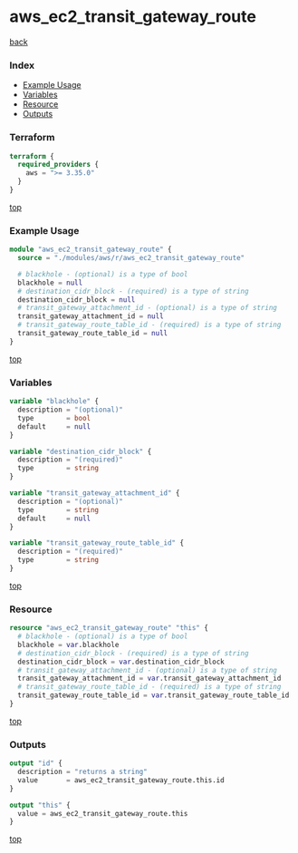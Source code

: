 # aws_ec2_transit_gateway_route

[back](../aws.md)

### Index

- [Example Usage](#example-usage)
- [Variables](#variables)
- [Resource](#resource)
- [Outputs](#outputs)

### Terraform

```terraform
terraform {
  required_providers {
    aws = ">= 3.35.0"
  }
}
```

[top](#index)

### Example Usage

```terraform
module "aws_ec2_transit_gateway_route" {
  source = "./modules/aws/r/aws_ec2_transit_gateway_route"

  # blackhole - (optional) is a type of bool
  blackhole = null
  # destination_cidr_block - (required) is a type of string
  destination_cidr_block = null
  # transit_gateway_attachment_id - (optional) is a type of string
  transit_gateway_attachment_id = null
  # transit_gateway_route_table_id - (required) is a type of string
  transit_gateway_route_table_id = null
}
```

[top](#index)

### Variables

```terraform
variable "blackhole" {
  description = "(optional)"
  type        = bool
  default     = null
}

variable "destination_cidr_block" {
  description = "(required)"
  type        = string
}

variable "transit_gateway_attachment_id" {
  description = "(optional)"
  type        = string
  default     = null
}

variable "transit_gateway_route_table_id" {
  description = "(required)"
  type        = string
}
```

[top](#index)

### Resource

```terraform
resource "aws_ec2_transit_gateway_route" "this" {
  # blackhole - (optional) is a type of bool
  blackhole = var.blackhole
  # destination_cidr_block - (required) is a type of string
  destination_cidr_block = var.destination_cidr_block
  # transit_gateway_attachment_id - (optional) is a type of string
  transit_gateway_attachment_id = var.transit_gateway_attachment_id
  # transit_gateway_route_table_id - (required) is a type of string
  transit_gateway_route_table_id = var.transit_gateway_route_table_id
}
```

[top](#index)

### Outputs

```terraform
output "id" {
  description = "returns a string"
  value       = aws_ec2_transit_gateway_route.this.id
}

output "this" {
  value = aws_ec2_transit_gateway_route.this
}
```

[top](#index)